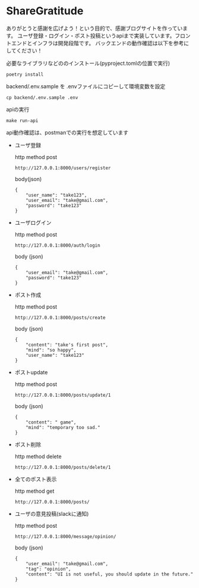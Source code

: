 # ShareGratitude

ありがとうと感謝を広げよう！という目的で、感謝ブログサイトを作っています。
ユーザ登録・ログイン・ポスト投稿というapiまで実装しています。フロントエンドとインフラは開発段階です。
バックエンドの動作確認は以下を参考にしてください！

必要なライブラリなどののインストール(pyproject.tomlの位置で実行)

```
poetry install
```

backend/.env.sample を .envファイルにコピーして環境変数を設定

```
cp backend/.env.sample .env
```

apiの実行

```
make run-api
```


api動作確認は、postmanでの実行を想定しています

- ユーザ登録

    http method post

    ```
    http://127.0.0.1:8000/users/register
    ```

    body(json)

    ```
    {
        "user_name": "take123",
        "user_email": "take@gmail.com",
        "password": "take123"
    }
    ```

- ユーザログイン

    http method post

    ```
    http://127.0.0.1:8000/auth/login
    ```

    body (json)

    ```
    {
        "user_email": "take@gmail.com",
        "password": "take123"
    }
    ```

- ポスト作成

    http method post

    ```
    http://127.0.0.1:8000/posts/create
    ```

    body (json)

    ```
    {
        "content": "take's first post",
        "mind": "so happy",
        "user_name": "take123"
    }
    ```

- ポストupdate

    http method post

    ```
    http://127.0.0.1:8000/posts/update/1
    ```

    body (json)
    
    ```
    {
        "content": " game",
        "mind": "temporary too sad."
    }
    ```

- ポスト削除

    http method delete

    ```
    http://127.0.0.1:8000/posts/delete/1
    ```

- 全てのポスト表示

    http method get

    ```
    http://127.0.0.1:8000/posts/
    ```

- ユーザの意見投稿(slackに通知)

    http method post

    ```
    http://127.0.0.1:8000/message/opinion/
    ```

    body (json)

    ```
    {
        "user_email": "take@gmail.com",
        "tag": "opinion",
        "content": "UI is not useful, you should update in the future."
    }
    ```